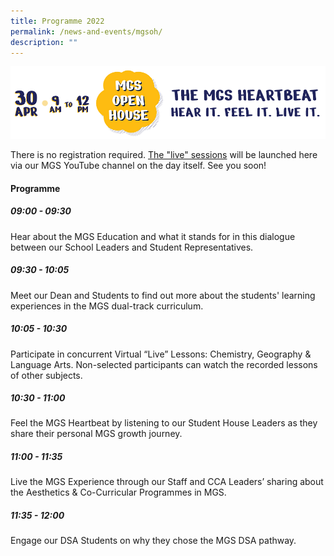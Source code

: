 ```yaml
---
title: Programme 2022
permalink: /news-and-events/mgsoh/
description: ""
---
```


![](/images/Secondary/oh-dtv.png)

There is no registration required. [The "live" sessions](https://www.youtube.com/watch?v=t_FOOJbh-2U) will be launched here via our MGS YouTube channel on the day itself. See you soon!


#### Programme 

##### 09:00 - 09:30
Hear about the MGS Education and what it stands for in this dialogue between our School Leaders and Student Representatives.

##### 09:30 - 10:05
Meet our Dean and Students to find out more about the students' learning experiences in the MGS dual-track curriculum.

##### 10:05 - 10:30
Participate in concurrent Virtual “Live” Lessons: Chemistry, Geography & Language Arts. Non-selected participants can watch the recorded lessons of other subjects.

##### 10:30 - 11:00
Feel the MGS Heartbeat by listening to our Student House Leaders as they share their personal MGS growth journey.

##### 11:00 - 11:35
Live the MGS Experience through our Staff and CCA Leaders’ sharing about the Aesthetics & Co-Curricular Programmes in MGS.

##### 11:35 - 12:00
Engage our DSA Students on why they chose the MGS DSA pathway.